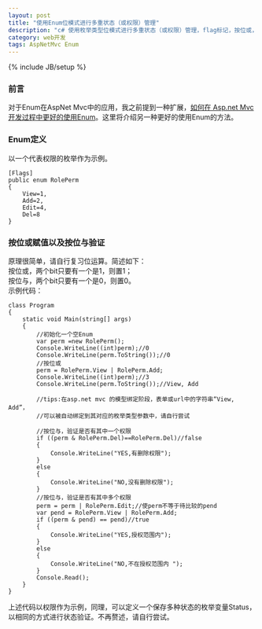 ```yaml
---
layout: post
title: "使用Enum位模式进行多重状态（或权限）管理"
description: "c# 使用枚举类型位模式进行多重状态（或权限）管理，flag标记，按位或，按位与"
category: web开发
tags: AspNetMvc Enum
---
```

{% include JB/setup %}

### 前言

对于Enum在AspNet Mvc中的应用，我之前提到一种扩展，[如何在 Asp.net Mvc 开发过程中更好的使用Enum](http://personball.com/web开发/2014/09/21/an-extension-for-enum-in-dotnet-mvc-develop/)。这里将介绍另一种更好的使用Enum的方法。  

### Enum定义
以一个代表权限的枚举作为示例。

    [Flags]
    public enum RolePerm
    {
        View=1,
        Add=2,
        Edit=4,
        Del=8
    }

### 按位或赋值以及按位与验证
原理很简单，请自行复习位运算。简述如下：  
按位或，两个bit只要有一个是1，则置1；  
按位与，两个bit只要有一个是0，则置0。  
示例代码：  

    class Program
    {
        static void Main(string[] args)
        {
            //初始化一个空Enum
            var perm =new RolePerm();
            Console.WriteLine((int)perm);//0
            Console.WriteLine(perm.ToString());//0
            //按位或
            perm = RolePerm.View | RolePerm.Add;
            Console.WriteLine((int)perm);//3
            Console.WriteLine(perm.ToString());//View, Add
            
            //tips:在asp.net mvc 的模型绑定阶段，表单或url中的字符串“View, Add”，
            //可以被自动绑定到其对应的枚举类型参数中，请自行尝试

            //按位与，验证是否有其中一个权限
            if ((perm & RolePerm.Del)==RolePerm.Del)//false
            {
                Console.WriteLine("YES,有删除权限");
            }
            else
            {
                Console.WriteLine("NO,没有删除权限");
            }
            //按位与，验证是否有其中多个权限
            perm = perm | RolePerm.Edit;//使perm不等于待比较的pend
            var pend = RolePerm.View | RolePerm.Add;
            if ((perm & pend) == pend)//true
            {
                Console.WriteLine("YES,授权范围内");
            }
            else
            {
                Console.WriteLine("NO,不在授权范围内 ");
            }
            Console.Read();
        }
    }

上述代码以权限作为示例，同理，可以定义一个保存多种状态的枚举变量Status，以相同的方式进行状态验证。不再赘述，请自行尝试。

